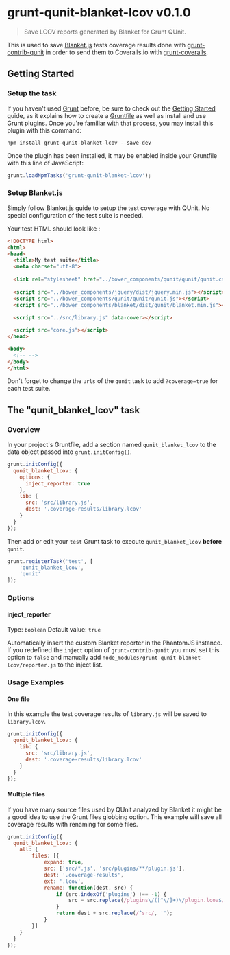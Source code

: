 # grunt-qunit-blanket-lcov v0.1.0

> Save LCOV reports generated by Blanket for Grunt QUnit.

This is used to save [Blanket.js](http://blanketjs.org) tests coverage results done with [grunt-contrib-qunit](https://github.com/gruntjs/grunt-contrib-qunit) in order to send them to Coveralls.io with [grunt-coveralls](https://github.com/pimterry/grunt-coveralls).

## Getting Started

### Setup the task
If you haven't used [Grunt](http://gruntjs.com/) before, be sure to check out the [Getting Started](http://gruntjs.com/getting-started) guide, as it explains how to create a [Gruntfile](http://gruntjs.com/sample-gruntfile) as well as install and use Grunt plugins. Once you're familiar with that process, you may install this plugin with this command:

```shell
npm install grunt-qunit-blanket-lcov --save-dev
```

Once the plugin has been installed, it may be enabled inside your Gruntfile with this line of JavaScript:

```js
grunt.loadNpmTasks('grunt-qunit-blanket-lcov');
```

### Setup Blanket.js
Simply follow Blanket.js guide to setup the test coverage with QUnit. No special configuration of the test suite is needed.

Your test HTML should look like :

```html
<!DOCTYPE html>
<html>
<head>
  <title>My test suite</title>
  <meta charset="utf-8">
  
  <link rel="stylesheet" href="../bower_components/qunit/qunit/qunit.css">
  
  <script src="../bower_components/jquery/dist/jquery.min.js"></script>
  <script src="../bower_components/qunit/qunit/qunit.js"></script>
  <script src="../bower_components/blanket/dist/qunit/blanket.min.js"></script>
  
  <script src="../src/library.js" data-cover></script>

  <script src="core.js"></script>
</head>

<body>
  <!-- -->
</body>
</html>
```

Don't forget to change the `urls` of the `qunit` task to add `?coverage=true` for each test suite.

## The "qunit_blanket_lcov" task

### Overview
In your project's Gruntfile, add a section named `qunit_blanket_lcov` to the data object passed into `grunt.initConfig()`.

```js
grunt.initConfig({
  qunit_blanket_lcov: {
    options: {
      inject_reporter: true
    },
    lib: {
      src: 'src/library.js',
      dest: '.coverage-results/library.lcov'
    }
  }
});
```

Then add or edit your `test` Grunt task to execute `qunit_blanket_lcov` **before** `qunit`.

```js
grunt.registerTask('test', [
    'qunit_blanket_lcov',
    'qunit'
]);
```

### Options

#### inject_reporter
Type: `boolean`
Default value: `true`

Automatically insert the custom Blanket reporter in the PhantomJS instance. If you redefined the `inject` option of `grunt-contrib-qunit` you must set this option to `false` and manually add `node_modules/grunt-qunit-blanket-lcov/reporter.js` to the inject list.

### Usage Examples

#### One file
In this example the test coverage results of `library.js` will be saved to `library.lcov`.

```js
grunt.initConfig({
  qunit_blanket_lcov: {
    lib: {
      src: 'src/library.js',
      dest: '.coverage-results/library.lcov'
    }
  }
});
```

#### Multiple files
If you have many source files used by QUnit analyzed by Blanket it might be a good idea to use the Grunt files globbing option. This example will save all coverage results with renaming for some files.

```js
grunt.initConfig({
  qunit_blanket_lcov: {
    all: {
        files: [{
            expand: true,
            src: ['src/*.js', 'src/plugins/**/plugin.js'],
            dest: '.coverage-results',
            ext: '.lcov',
            rename: function(dest, src) {
                if (src.indexOf('plugins') !== -1) {
                    src = src.replace(/plugins\/([^\/]+)\/plugin.lcov$/, 'plugin-$1.lcov');
                }
                return dest + src.replace(/^src/, '');
            }
        }]
    }
  }
});
```
